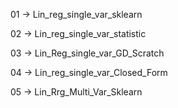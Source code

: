01 -> Lin_reg_single_var_sklearn

02 -> Lin_reg_single_var_statistic

03 -> Lin_Reg_single_var_GD_Scratch

04 -> Lin_reg_single_var_Closed_Form

05 -> Lin_Rrg_Multi_Var_Sklearn
